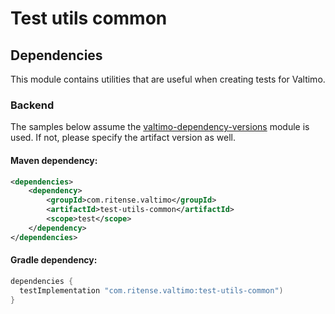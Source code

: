 # Test utils common

## Dependencies

This module contains utilities that are useful when creating tests for Valtimo.

### Backend
The samples below assume the [valtimo-dependency-versions](valtimo-dependency-versions.md) module is used.
If not, please specify the artifact version as well.

#### Maven dependency:
```xml
<dependencies>
    <dependency>
        <groupId>com.ritense.valtimo</groupId>
        <artifactId>test-utils-common</artifactId>
        <scope>test</scope>
    </dependency>
</dependencies>
```

#### Gradle dependency:
```kotlin
dependencies {
  testImplementation "com.ritense.valtimo:test-utils-common")
}
```
